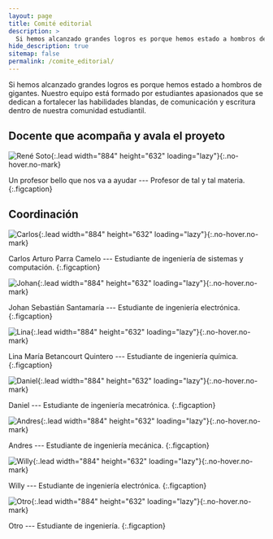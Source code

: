 ```yaml
---
layout: page
title: Comité editorial
description: >
  Si hemos alcanzado grandes logros es porque hemos estado a hombros de gigantes. Nuestro equipo está formado por estudiantes apasionados que se dedican a fortalecer las habilidades blandas, de comunicación y escritura dentro de nuestra comunidad estudiantil.
hide_description: true
sitemap: false
permalink: /comite_editorial/
---
```


Si hemos alcanzado grandes logros es porque hemos estado a hombros de gigantes. Nuestro equipo está formado por estudiantes apasionados que se dedican a fortalecer las habilidades blandas, de comunicación y escritura dentro de nuestra comunidad estudiantil.

## Docente que acompaña y avala el proyeto

![René Soto](/assets/img/homero_foto.png){:.lead width="884" height="632" loading="lazy"}{:.no-hover.no-mark}

Un profesor bello que nos va a ayudar --- Profesor de tal y tal materia.
{:.figcaption}


## Coordinación

![Carlos](/assets/img/homero_foto.png){:.lead width="884" height="632" loading="lazy"}{:.no-hover.no-mark}

Carlos Arturo Parra Camelo --- Estudiante de ingeniería de sistemas y computación.
{:.figcaption}

![Johan](/assets/img/Johan_foto.png){:.lead width="884" height="632" loading="lazy"}{:.no-hover.no-mark}

Johan Sebastián Santamaría --- Estudiante de ingeniería electrónica.
{:.figcaption}

![Lina](/assets/img/homero_foto.png){:.lead width="884" height="632" loading="lazy"}{:.no-hover.no-mark}

Lina María Betancourt Quintero --- Estudiante de ingeniería química.
{:.figcaption}

![Daniel](/assets/img/homero_foto.png){:.lead width="884" height="632" loading="lazy"}{:.no-hover.no-mark}

Daniel --- Estudiante de ingeniería mecatrónica.
{:.figcaption}

![Andres](/assets/img/homero_foto.png){:.lead width="884" height="632" loading="lazy"}{:.no-hover.no-mark}

Andres --- Estudiante de ingeniería mecánica.
{:.figcaption}

![Willy](/assets/img/homero_foto.png){:.lead width="884" height="632" loading="lazy"}{:.no-hover.no-mark}

Willy --- Estudiante de ingeniería electrónica.
{:.figcaption}

![Otro](/assets/img/homero_foto.png){:.lead width="884" height="632" loading="lazy"}{:.no-hover.no-mark}

Otro --- Estudiante de ingeniería.
{:.figcaption}


